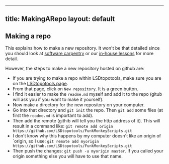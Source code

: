 -----------------------------------
title: MakingARepo
layout: default
-----------------------------------


Making a repo
-----------------------------

This explains how to make a new repository. It won't be that detailed since you should look at [software carpentry](http://www.software-carpentry.org/v5/novice/git/) 
or our [in-house lessons](http://www.geos.ed.ac.uk/~smudd/NMDM_Course/html/index.html) for more detail. 

However, the steps to make a new repository hosted on github are:

* If you are trying to make a repo within LSDtopotools, make sure you are on the [LSDtopotools page](https://github.com/LSDtopotools). 
* From that page, click on `New repository`. It is a green button. 
* I find it easier to make the `readme.md` myself and add it to the repo (gitub will ask you if you want to make it yourself). 
* Now make a directory for the new repository on your computer. 
* Go into that directory and `git init` the repo. Then `git add` some files (at first the `readme.md` is important to add). 
* Then add the remote (githib will tell you the http address of it). This will result in a command like:
```git remote add origin https://github.com/LSDtopotools/FunkMonkeyScripts.git```
* I don't know why this happens by my computer doesn't like an origin of `origin, so I use:
```git remote add myorigin https://github.com/LSDtopotools/FunkMonkeyScripts.git```
* Then push the changes:
```git push -u myorigin master```. If you called your origin something else you will have to use that name. 